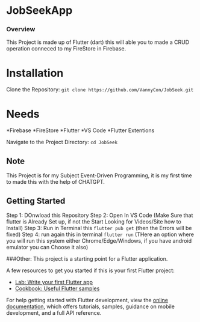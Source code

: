 # JobSeekApp


### Overview
This Project is made up of Flutter (dart) this will able you to made a CRUD operation conneced to my FireStore in Firebase.

# Installation
Clone the Repository:
`git clone https://github.com/VannyCon/JobSeek.git`

# Needs
*Firebase
*FireStore
*Flutter
*VS Code
*Flutter Extentions


Navigate to the Project Directory:
`cd JobSeek`

## Note
This Project is for my Subject Event-Driven Programming, it is my first time to made this with the help of CHATGPT.


## Getting Started
Step 1: DOnwload this Repository
Step 2: Open In VS Code (Make Sure that flutter is Already Set up, if not the Start Looking for Videos/Site how to Install)
Step 3: Run in Terminal this 
`flutter pub get` (then the Errors will be fixed)
Step 4: run again this in terminal
`flutter run` (THere an option where you will run this system either Chrome/Edge/Windows, if you have android emulator you can Choose it also)



###Other: 
This project is a starting point for a Flutter application.

A few resources to get you started if this is your first Flutter project:

- [Lab: Write your first Flutter app](https://docs.flutter.dev/get-started/codelab)
- [Cookbook: Useful Flutter samples](https://docs.flutter.dev/cookbook)

For help getting started with Flutter development, view the
[online documentation](https://docs.flutter.dev/), which offers tutorials,
samples, guidance on mobile development, and a full API reference.

